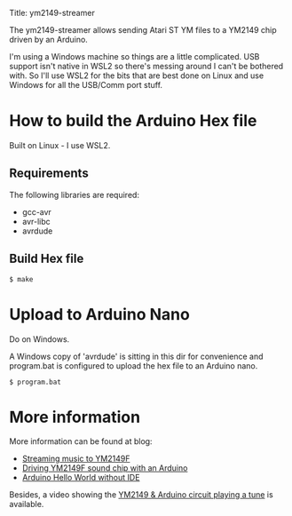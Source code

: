 Title: ym2149-streamer

The ym2149-streamer allows sending Atari ST YM files to a YM2149 chip
driven by an Arduino.


I'm using a Windows machine so things are a little complicated.
USB support isn't native in WSL2 so there's messing around I can't be bothered with.
So I'll use WSL2 for the bits that are best done on Linux and use Windows for all the USB/Comm port stuff.

How to build the Arduino Hex file
=======

Built on Linux - I use WSL2.

Requirements
------------

The following libraries are required:

* gcc-avr
* avr-libc
* avrdude

Build Hex file
------------

    $ make


Upload to Arduino Nano
================

Do on Windows.

A Windows copy of 'avrdude' is sitting in this dir for convenience and program.bat is configured to upload the hex file to an Arduino nano.

    $ program.bat



More information
===================

More information can be found at blog:

* [Streaming music to YM2149F][1]
* [Driving YM2149F sound chip with an Arduino][2]
* [Arduino Hello World without IDE][3]

Besides, a video showing the [YM2149 & Arduino circuit playing a tune][4] is
available.


[1]: http://www.florentflament.com/blog/streaming-music-to-ym2149f.html
[2]: http://www.florentflament.com/blog/driving-ym2149f-sound-chip-with-an-arduino.html
[3]: http://www.florentflament.com/blog/arduino-hello-world-without-ide.html
[4]: https://www.youtube.com/watch?v=MTRJdDbY048
